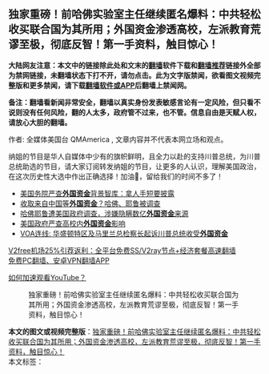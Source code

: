  <h2>独家重磅！前哈佛实验室主任继续匿名爆料：中共轻松收买联合国为其所用；外国资金渗透高校，左派教育荒谬至极，彻底反智！第一手资料，触目惊心！</h2> <p class="notice"><b>大陆网友注意：本文中的链接除此处和文末的<a href="https://github.com/bannedbook/fanqiang" >翻墙</a>软件下载和<a href="https://github.com/killgcd/justmysocks/blob/master/README.md">翻墙推荐</a>链接外全部为禁网链接，未翻墙状态下打不开，请勿点击。此为文字版禁闻，欲看图文视频完整版和更多禁闻，请下载<a href="https://github.com/bannedbook/fanqiang">翻墙软件或APP</a>后翻墙上禁闻网。</p><p>备注：翻墙看新闻非常安全，翻墙以真实身份发表敏感言论有一定风险，但只看不说则没有任何风险，翻的人太多，政府管不过来，也不管。信息自由是天赋人权，请放心大胆的翻墙。</b></p>  <div class="entry"> <p>作者: 全媒体美国台 QMAmerica , 文章内容并不代表本网立场和观点。</p> <figure></figure> <p>纳姐的节目是华人自媒体中少有的旗帜鲜明，且全力以赴的支持川普总统，为川普总统助选的节目，请大家订阅转发纳姐的节目，让更多的人认识，理解美国政治，在这次历史性大选中作出正确选择！加油💪，留给我们的时间不多了！</p>  <ul class='op-related-articles' title='相关阅读'> <li><a href='https://www.bannedbook.org/bnews/bannedvideo/20201014/1413263.html' target='_blank'>美国务院严查<b>外国资金</b>背景智库：拿人手短要披露</a></li> <li><a href='https://www.bannedbook.org/bnews/headline/20200214/1276472.html' target='_blank'>收取来自中国等<b>外国资金</b>？哈佛、耶鲁被调查</a></li> <li><a href='https://www.bannedbook.org/bnews/worldnews/20200214/1276458.html' target='_blank'>哈佛耶鲁遭美国政府调查，涉嫌隐瞒数亿<b>外国资金</b>来源</a></li> <li><a href='https://www.bannedbook.org/bnews/ssgc/20190903/1184791.html' target='_blank'>美国政府严查高校内<b>外国资金</b>影响</a></li> <li><a href='https://www.bannedbook.org/bnews/worldnews/20170613/773552.html' target='_blank'>VOA连线: 华盛顿特区及马里兰总检察长起诉川普总统收受<b>外国资金</b></a></li> </ul> <p class="texttj"> <a href="https://github.com/bannedbook/fanqiang/wiki/V2ray%E6%9C%BA%E5%9C%BA" target="_blank">V2free机场25%引荐返利：全平台免费SS/V2ray节点+经济套餐高速翻墙</a><br/> <a href="https://github.com/bannedbook/fanqiang/wiki/%E7%A6%81%E9%97%BB%E7%BD%91%E5%AE%89%E5%8D%93%E7%BF%BB%E5%A2%99%E6%96%B0%E9%97%BBAPP" target="_blank">免费PC翻墙、安卓VPN翻墙APP</a></p><p><a href='https://www.bannedbook.org/bnews/topimagenews/20180409/925596.html' target='_blank'>如何加速观看YouTube？ </a></p> <figure class='op-interactive'><figcaption>独家重磅！前哈佛实验室主任继续匿名爆料：中共轻松收买联合国为其所用；外国资金渗透高校，左派教育荒谬至极，彻底反智！第一手资料，触目惊心！</figcaption></figure> </p> <a name='sharetosocial'></a>       <div><b>本文的图文或视频完整版</b>：<a href='https://www.bannedbook.org/bnews/bannedvideo/20201212/1446032.html'>独家重磅！前哈佛实验室主任继续匿名爆料：中共轻松收买联合国为其所用；外国资金渗透高校，左派教育荒谬至极，彻底反智！第一手资料，触目惊心！</a></div>  </div><!--END ENTRY--> <div class="postfooter"> <div>本文标签：</div>  </div><!--END POSTFOOTER--> 